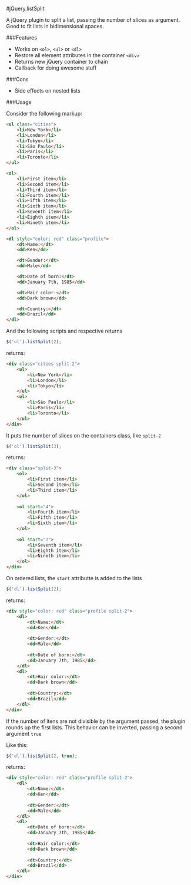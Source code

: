 #jQuery.listSplit

A jQuery plugin to split a list, passing the number of slices as argument. Good to fit lists in bidimensional spaces.

###Features

* Works on `<ol>`, `<ul>` or `<dl>`
* Restore all element attributes in the container `<div>`
* Returns new jQuery container to chain
* Callback for doing awesome stuff

###Cons
* Side effects on nested lists


###Usage

Consider the following markup:

```html
<ul class="cities">
	<li>New York</li>
	<li>London</li>
	<li>Tokyo</li>
	<li>São Paulo</li>
	<li>Paris</li>
	<li>Toronto</li>
</ul>

<ol>
	<li>First item</li>
	<li>Second item</li>
	<li>Third item</li>
	<li>Fourth item</li>
	<li>Fifth item</li>
	<li>Sixth item</li>
	<li>Seventh item</li>
	<li>Eighth item</li>
	<li>Nineth item</li>
</ol>

<dl style="color: red" class="profile">
	<dt>Name:</dt>
	<dd>Ken</dd>

	<dt>Gender:</dt>
	<dd>Male</dd>

	<dt>Date of born:</dt>
	<dd>January 7th, 1985</dd>

	<dt>Hair color:</dt>
	<dd>Dark brown</dd>

	<dt>Country:</dt>
	<dd>Brazil</dd>
</dl>
```

And the following scripts and respective returns

```javascript
$('ul').listSplit(2);
```
returns:
```html
<div class="cities split-2">
	<ul>
		<li>New York</li>
		<li>London</li>
		<li>Tokyo</li>
	</ul>
	<ul>
		<li>São Paulo</li>
		<li>Paris</li>
		<li>Toronto</li>
	</ul>
</div>
```
It puts the number of slices on the containers class, like `split-2`



```javascript
$('ol').listSplit(3);
```
returns:
```html
<div class="split-3">
	<ol>
		<li>First item</li>
		<li>Second item</li>
		<li>Third item</li>
	</ol>
	
	<ol start="4">
		<li>Fourth item</li>
		<li>Fifth item</li>
		<li>Sixth item</li>
	</ol>
	
	<ol start="7">
		<li>Seventh item</li>
		<li>Eighth item</li>
		<li>Nineth item</li>
	</ol>
</div>
```
On ordered lists, the `start` attributte is added to the lists



```javascript
$('dl').listSplit(2);
```
returns:
```html
<div style="color: red" class="profile split-2">
	<dl>
		<dt>Name:</dt>
		<dd>Ken</dd>
		
		<dt>Gender:</dt>
		<dd>Male</dd>
		
		<dt>Date of born:</dt>
		<dd>January 7th, 1985</dd>
	</dl>
	<dl>
		<dt>Hair color:</dt>
		<dd>Dark brown</dd>
		
		<dt>Country:</dt>
		<dd>Brazil</dd>
	</dl>
</div>
```
If the number of itens are not divisible by the argument passed, the plugin rounds up the first lists.
This behavior can be inverted, passing a second argument `true`

Like this:
```javascript
$('dl').listSplit(2, true);
```
returns:
```html
<div style="color: red" class="profile split-2">
	<dl>
		<dt>Name:</dt>
		<dd>Ken</dd>
		
		<dt>Gender:</dt>
		<dd>Male</dd>
	</dl>
	<dl>
		<dt>Date of born:</dt>
		<dd>January 7th, 1985</dd>
		
		<dt>Hair color:</dt>
		<dd>Dark brown</dd>
		
		<dt>Country:</dt>
		<dd>Brazil</dd>
	</dl>
</div>
```